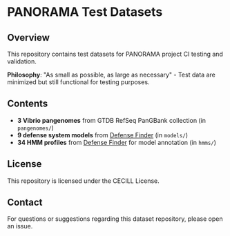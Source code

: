 # PANORAMA Test Datasets

## Overview

This repository contains test datasets for PANORAMA project CI testing and validation.

**Philosophy**: "As small as possible, as large as necessary" - Test data are minimized but still functional for testing purposes.

## Contents

- **3 Vibrio pangenomes** from GTDB RefSeq PanGBank collection (in `pangenomes/`)
- **9 defense system models** from [Defense Finder](https://github.com/mdmparis/defense-finder) (in `models/`)
- **34 HMM profiles** from [Defense Finder](https://github.com/mdmparis/defense-finder) for model annotation (in `hmms/`) 




## License
This repository is licensed under the CECILL License.

## Contact
For questions or suggestions regarding this dataset repository, please open an issue.